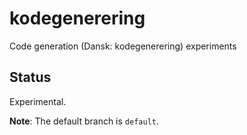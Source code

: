 # kodegenerering

Code generation (Dansk: kodegenerering) experiments

## Status

Experimental.

**Note**: The default branch is `default`.
